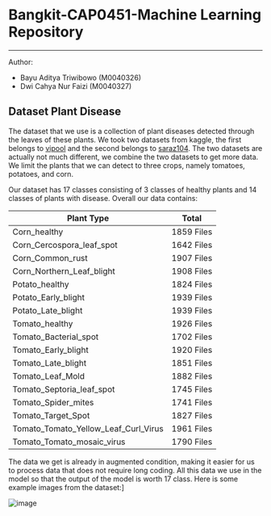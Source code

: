 # Bangkit-CAP0451-Machine Learning Repository
---------------
Author:

- Bayu Aditya Triwibowo (M0040326)
- Dwi Cahya Nur Faizi (M0040327)

## Dataset Plant Disease
The dataset that we use is a collection of plant diseases detected through the leaves of these plants. We took two datasets from kaggle, the first belongs to [vipool](https://www.kaggle.com/vipoooool/new-plant-diseases-dataset) and the second belongs to [saraz104](https://www.kaggle.com/saroz014/plant-disease). The two datasets are actually not much different, we combine the two datasets to get more data. We limit the plants that we can detect to three crops, namely tomatoes, potatoes, and corn.

Our dataset has 17 classes consisting of 3 classes of healthy plants and 14 classes of plants with disease. Overall our data contains:

| Plant Type | Total |
| ------ | ------ |
| Corn_healthy | 1859 Files |
| Corn_Cercospora_leaf_spot | 1642 Files |
| Corn_Common_rust | 1907 Files |
| Corn_Northern_Leaf_blight | 1908 Files |
| Potato_healthy | 1824 Files |
| Potato_Early_blight | 1939 Files |
| Potato_Late_blight | 1939 Files |
| Tomato_healthy | 1926 Files |
| Tomato_Bacterial_spot | 1702 Files |
| Tomato_Early_blight | 1920 Files |
| Tomato_Late_blight | 1851 Files |
| Tomato_Leaf_Mold | 1882 Files |
| Tomato_Septoria_leaf_spot | 1745 Files |
| Tomato_Spider_mites | 1741 Files |
| Tomato_Target_Spot | 1827 Files |
| Tomato_Tomato_Yellow_Leaf_Curl_Virus | 1961 Files |
| Tomato_Tomato_mosaic_virus | 1790 Files |

The data we get is already in augmented condition, making it easier for us to process data that does not require long coding. All this data we use in the model so that the output of the model is worth 17 class. Here is some example images from the dataset:]

![image](https://user-images.githubusercontent.com/68576415/121238236-16672080-c8c2-11eb-9e75-2538f163f2be.png)
